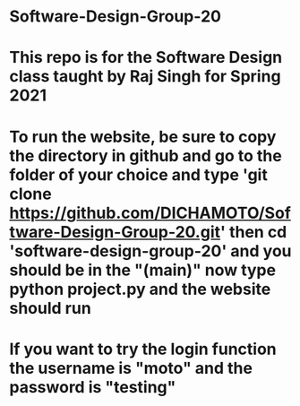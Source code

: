 # Software-Design-Group-20
# This repo is for the Software Design class taught by Raj Singh for Spring 2021
# To run the website, be sure to copy the directory in github and go to the folder of your choice and type 'git clone https://github.com/DICHAMOTO/Software-Design-Group-20.git' then cd 'software-design-group-20' and you should be in the "(main)" now type python project.py and the website should run
# If you want to try the login function the username is "moto" and the password is "testing"